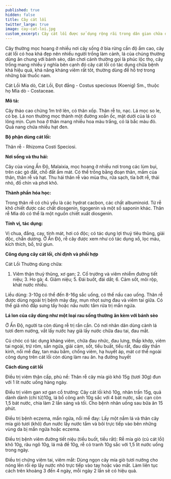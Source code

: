 ```yaml
---
published: true
hidden: false
title: Cây cát lồi
twitter_large: true
image: cay-cat-loi.jpg
custom_excerpt: Cây cát lồi được sử dụng rộng rãi trong dân gian chữa đau lưng, ổn định đường huyết, sỏi.
---
```


Cây thường mọc hoang ở nhiều nơi cây sống ở bìa rừng cần độ ẩm cao, cây cát lồi có hoa khá đẹp nên nhiều người trồng làm cảnh, lá của chúng thường dùng ăn chung với bánh sèo, dân chơi cảnh thường gọi là phúc lộc thọ, cây trồng mang nhiều ý nghĩa bên cạnh đó cây cát lồi có tác dụng chữa bệnh khá hiệu quả, khá năng kháng viêm rất tôt, thường dùng để hỗ trợ trong những bài thuốc nam.

Cát Lồi  Mía dò, Cát Lồi, Ðọt đắng - Costus speciosus (Koenig) Sm., thuộc họ Mía dò - Costaceae.

**Mô tả:**

Cây thảo cao chừng 1m trở lên, có thân xốp. Thân rễ to, nạc. Lá mọc so le, có bẹ. Lá non thường mọc thành một đường xoắn ốc, mặt dưới của lá có lông mịn. Cụm hoa ở thân mang nhiều hoa màu trắng, có lá bắc màu đỏ. Quả nang chứa nhiều hạt đen.  

**Bộ phận dùng cát lồi:**

Thân rễ - Rhizoma Costi Speciosi.

**Nơi sống và thu hái:**

Cây của vùng Ấn Ðộ, Malaixia, mọc hoang ở nhiều nơi trong các lùm bụi, trên các gò đất, chỗ đất ẩm mát. Có thể trồng bằng đoạn thân, mầm của thân, thân rễ và hạt. Thu hái thân rễ vào mùa thu, rửa sạch, tỉa bớt rễ, thái nhỏ, đồ chín và phơi khô.


**Thành phần hóa học:**

Trong thân rễ có chủ yếu là các hydrat cacbon, các chất albuminoid. Từ rễ khô chiết được các chất diosgenin, tigogenin và một số saponin khác. Thân rễ Mía dò có thể là một nguồn chiết xuất diosgenin.

**Tính vị, tác dụng:**

Vị chua, đắng, cay, tính mát, hơi có độc; có tác dụng lợi thuỷ tiêu thũng, giải độc, chẩn dương. Ở Ấn Ðộ, rễ cây được xem như có tác dụng xổ, lọc máu, kích thích, bổ, trừ giun.

**Công dụng cây cát lồi, chỉ định và phối hợp**

Cát Lồi Thường dùng chữa: 

1. Viêm thận thuỷ thũng, xơ gan; 2. Cổ trướng và viêm nhiễm đường tiết niệu; 3. Ho gà; 4. Giảm niệu; 5. Ðái buốt, đái dắt; 6. Cảm sốt, môi rộp, khát nước nhiều.

Liều dùng: 3-10g có thể đến 8-16g sắc uống, có thể nấu cao uống. Thân rễ được dùng ngoài trị bệnh mày đay, mụn nhọt sưng đau và viêm tai giữa. Có thể giã nhỏ đắp sưng tấy hoặc nấu nước tắm rửa trị mẩn ngứa.

**Lá lon của cây dùng như một loại rau sống thường ăn kèm với bánh sèo**

Ở Ấn Ðộ, người ta còn dùng rễ trị rắn cắn. Có nơi nhân dân dùng cành lá tươi đem nướng, vắt lấy nước hay giã lấy nước chữa đau tai, đau mắt.

Củ chóc có tác dụng kháng viêm, chữa đau nhức, đau lưng, thấp khớp, viêm tai ngoài, trừ rôm, sẩn ngứa, giải cảm, sốt, tiểu buất, tiểu rắt, đau dây thần kinh, nổi mề đay, tan máu bầm, chống viêm, hạ huyết áp, mát cơ thể ngoài công dụng trên cát lồi còn dùng làm rau ăn. hạ đường huyết

**Cách dùng cát lồi**

Điều trị viêm thận cấp, phù nề: Thân rễ cây mía giò khô 15g (tươi 30g) đun với 1 lít nước uống hàng ngày.

Điều trị viêm gan xơ gan cổ trướng: Cây cát lồi khô 10g, nhân trần 15g, quả dành dành (chi tử)10g, lá bồ công anh 10g sắc với 4 bát nước, sắc cạn còn 1,5 bát nước, chia làm 2 lần sáng và tối. Cho bệnh nhân uống sau bữa ăn 15 phút.

Điều trị bệnh eczema, mẩn ngứa, nổi mề đay: Lấy một nắm lá và thân cây mía giò tươi (khô) đun nước lấy nước tắm và bôi trực tiếp vào bên những vùng da bị mẩn ngứa hoặc eczema.

Điều trị bệnh viêm đường tiết niệu (tiểu buốt, tiểu rắt): Rễ mía giò (củ cát lồi) khô 10g, râu ngô 10g, lá mã đề 10g, rễ cỏ tranh 10g sắc với 1,5 lít nước uống trong ngày.

Điều trị chứng viêm tai, viêm mắt: Dùng ngọn cây mía giò tươi nướng cho nóng lên rồi ép lấy nước nhỏ trực tiếp vào tay hoặc vào mắt. Làm liên tục cách trên khoảng 3 đến 4 ngày, mỗi ngày 2 lần sẽ có hiệu quả.